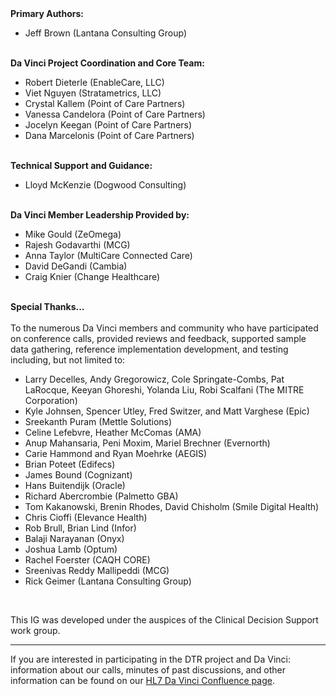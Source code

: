 <link rel="stylesheet" type="text/css" href="formatting.css" />

<div markdown="1" class="pbox">
<b>Primary Authors:</b>  
<ul>
    <li>Jeff Brown (Lantana Consulting Group)</li>
</ul>
</div>
<br>

<div markdown="1" class="pbox">
<b>Da Vinci Project Coordination and Core Team:</b> 
<ul>
    <li>Robert Dieterle (EnableCare, LLC)</li>
    <li>Viet Nguyen (Stratametrics, LLC)</li>
    <li>Crystal Kallem (Point of Care Partners)</li>
    <li>Vanessa Candelora (Point of Care Partners)</li>
    <li>Jocelyn Keegan (Point of Care Partners)</li>
    <li>Dana Marcelonis (Point of Care Partners)</li>
</ul>
</div>
<br>

<div markdown="1" class="pbox">
<b>Technical Support and Guidance:</b> 
<ul>
    <li>Lloyd McKenzie (Dogwood Consulting)</li>
</ul>
</div>
<br>

<div markdown="1" class="pbox">
<b>Da Vinci Member Leadership Provided by:</b> 
<ul>
    <li>Mike Gould (ZeOmega)</li>
    <li>Rajesh Godavarthi (MCG)</li>
    <li>Anna Taylor (MultiCare Connected Care)</li>
    <li>David DeGandi (Cambia)</li>
    <li>Craig Knier (Change Healthcare)</li>
</ul>
</div>
<br>

<div markdown="1" class="pbox">
<b>Special Thanks...</b>
<br><br>To the numerous Da Vinci members and community who have participated on conference calls, provided reviews and feedback, supported sample data gathering, reference implementation development, and testing including, but not limited to:
<ul>
    <li>Larry Decelles, Andy Gregorowicz, Cole Springate-Combs, Pat LaRocque, Keeyan Ghoreshi, Yolanda Liu, Robi Scalfani (The MITRE Corporation) </li>
    <li>Kyle Johnsen, Spencer Utley, Fred Switzer, and Matt Varghese (Epic)</li>
    <li>Sreekanth Puram (Mettle Solutions)</li>
    <li>Celine Lefebvre, Heather McComas (AMA)</li>
    <li>Anup Mahansaria, Peni Moxim, Mariel Brechner (Evernorth)</li>
    <li>Carie Hammond and Ryan Moehrke (AEGIS)</li>
    <li>Brian Poteet (Edifecs)</li>
    <li>James Bound (Cognizant)</li>
    <li>Hans Buitendijk (Oracle)</li>
    <li>Richard Abercrombie (Palmetto GBA)</li>
    <li>Tom Kakanowski, Brenin Rhodes, David Chisholm (Smile Digital Health)</li>
    <li>Chris Cioffi (Elevance Health)</li>
    <li>Rob Brull, Brian Lind (Infor)</li>
    <li>Balaji Narayanan (Onyx)</li>
    <li>Joshua Lamb (Optum)</li>
    <li>Rachel Foerster (CAQH CORE)</li>
    <li>Sreenivas Reddy Mallipeddi (MCG)</li>
    <li>Rick Geimer (Lantana Consulting Group)</li>
</ul>
</div>
<br>

This IG was developed under the auspices of the Clinical Decision Support work group.

----
If you are interested in participating in the DTR project and Da Vinci: information about our calls, minutes of past discussions, and other information can be found on our [HL7 Da Vinci Confluence page]( https://confluence.hl7.org/display/DVP/Da+Vinci+Use+Cases).

